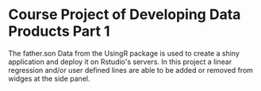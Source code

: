 # Course Project of Developing Data Products Part 1

The father.son Data from the UsingR package is used to create a shiny application and deploy it on Rstudio's servers. In this project a linear regression and/or user defined lines are able to be added or removed from widges at the side panel.

